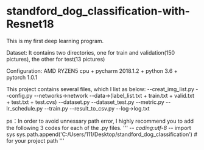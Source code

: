 # standford_dog_classification-with-Resnet18
This is my first deep learning program.

Dataset: It contains two directories, one for train and validation(150 pictures), the other for test(13 pictures)

Configuration: AMD RYZEN5 cpu + pycharm 2018.1.2 + python 3.6 + pytorch 1.0.1  

This project contains several files, which I list as below:
--creat_img_list.py
--config.py
--networks->network
--data->(label_list.txt + train.txt + valid.txt + test.txt + test.cvs)
--dataset.py
--dataset_test.py
--metric.py
--lr_schedule.py
--train.py
--result_to_csv.py
--log->log.txt

ps：In order to avoid unnessary path error, I highly recommend you to add the following 3 codes for each of the .py files.
'''
 -*- coding:utf-8 -*-
 import sys
 sys.path.append('C:/Users/111/Desktop/standford_dog_classification')  # for your project path
'''
